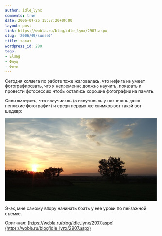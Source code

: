 ```yaml
---
author: idle_lynx
comments: true
date: 2006-09-25 15:57:20+00:00
layout: post
link: https://wobla.ru/blog/idle_lynx/2907.aspx
slug: '2006/09/sunset'
title: закат
wordpress_id: 280
tags:
- Elsag
- Флуд
- Фото
---
```


Сегодня коллега по работе тоже жаловалась, что нифига не умеет фотографировать, что я непременно должно научить, показать и провести фотосессию чтобы остались хорошие фотографии на память.

Сели смотреть, что получилось (а получились у нее очень даже неплохие фотографии) и среди первых же снимков вот такой вот шедевр:

![Sunset](images/2007/05/5c3d07fe-e28b-4230-9718-a01cdbc2d361.jpg)

Э-эх, мне самому впору начинать брать у нее уроки по пейзажной съемке.

Оригинал: [https://wobla.ru/blog/idle_lynx/2907.aspx](https://wobla.ru/blog/idle_lynx/2907.aspx)
